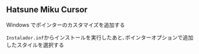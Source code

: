 ## Hatsune Miku Cursor

Windows でポインターのカスタマイズを追加する

`Instalador.inf`からインストールを実行したあと､ポインターオプションで追加したスタイルを選択する
